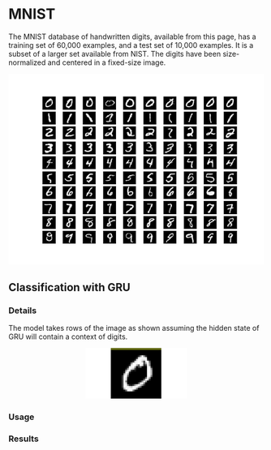 # MNIST
The MNIST database of handwritten digits, available from this page, has a training set of 60,000 examples, and a test set of 10,000 examples. It is a subset of a larger set available from NIST. The digits have been size-normalized and centered in a fixed-size image.

<p align="center">
  <img src="/assets/mnist_data.png">
</p>

## Classification with GRU
### Details
The model takes rows of the image as shown assuming the hidden state of GRU will contain a context of digits. 
<p align="center">
  <img src="/assets/mnist-gru.gif" width="200">
</p>

### Usage

### Results
